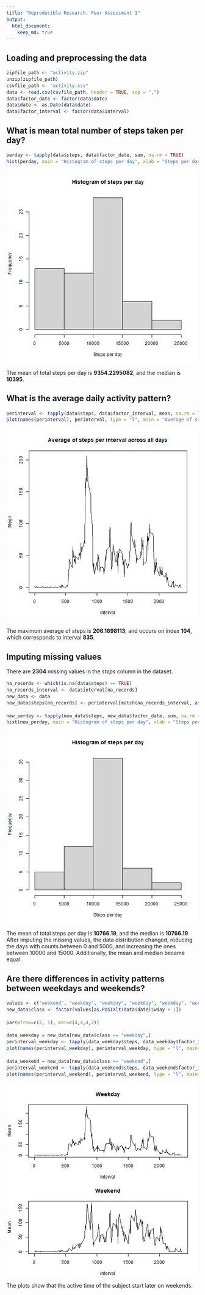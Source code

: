 ```yaml
---
title: "Reproducible Research: Peer Assessment 1"
output: 
  html_document:
    keep_md: true
---
```



## Loading and preprocessing the data


```r
zipfile_path <- "activity.zip"
unzip(zipfile_path)
csvfile_path <- "activity.csv"
data <- read.csv(csvfile_path, header = TRUE, sep = ",")
data$factor_date <- factor(data$date)
data$date <- as.Date(data$date)
data$factor_interval <- factor(data$interval)
```

## What is mean total number of steps taken per day?


```r
perday <- tapply(data$steps, data$factor_date, sum, na.rm = TRUE)
hist(perday, main = "Histogram of steps per day", xlab = "Steps per day")
```

![plot of chunk unnamed-chunk-44](figure/unnamed-chunk-44-1.png)

The mean of total steps per day is **9354.2295082**, and the median is **10395**.


## What is the average daily activity pattern?


```r
perinterval <- tapply(data$steps, data$factor_interval, mean, na.rm = TRUE)
plot(names(perinterval), perinterval, type = "l", main = "Average of steps per interval across all days", xlab="Interval", ylab="Mean")
```

![plot of chunk unnamed-chunk-45](figure/unnamed-chunk-45-1.png)

The maximum average of steps is **206.1698113**, and occurs on index **104**, which corresponds to interval **835**.

## Imputing missing values

There are **2304** missing values in the *steps* column in the dataset.


```r
na_records <- which(is.na(data$steps) == TRUE)
na_records_interval <- data$interval[na_records]
new_data <- data
new_data$steps[na_records] <- perinterval[match(na_records_interval, as.numeric(names(perinterval)))]

new_perday <- tapply(new_data$steps, new_data$factor_date, sum, na.rm = TRUE)
hist(new_perday, main = "Histogram of steps per day", xlab = "Steps per day")
```

![plot of chunk unnamed-chunk-46](figure/unnamed-chunk-46-1.png)

The mean of total steps per day is **10766.19**, and the median is **10766.19**. After imputing the missing values, the data distribution changed, reducing the days with counts between 0 and 5000, and increasing the ones between 10000 and 15000. Additionally, the mean and median became equal. 



## Are there differences in activity patterns between weekdays and weekends?


```r
values <- c("weekend", "weekday", "weekday", "weekday", "weekday", "weekday", "weekend")
new_data$class <- factor(values[as.POSIXlt(data$date)$wday + 1])

par(mfrow=c(2, 1), mar=c(4,4,4,2))

data_weekday = new_data[new_data$class == "weekday",]
perinterval_weekday <- tapply(data_weekday$steps, data_weekday$factor_interval, mean, na.rm = TRUE)
plot(names(perinterval_weekday), perinterval_weekday, type = "l", main="Weekday", xlab="Interval", ylab="Mean")

data_weekend = new_data[new_data$class == "weekend",]
perinterval_weekend <- tapply(data_weekend$steps, data_weekend$factor_interval, mean, na.rm = TRUE)
plot(names(perinterval_weekend), perinterval_weekend, type = "l", main="Weekend", xlab="Interval", ylab="Mean")
```

![plot of chunk unnamed-chunk-47](figure/unnamed-chunk-47-1.png)

The plots show that the active time of the subject start later on weekends.

